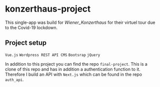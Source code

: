# konzerthaus-project

This single-app was build for _Wiener_Konzerthaus_ for their virtuel tour due to the Covid-19 lockdown.


## Project setup
`Vue.js`
`Wordpress REST API CMS`
`Bootsrap`
`jQuery`

In addition to this project you can find the repo `final-project`. This is a clone of this repo and has in addition a authentication function to it. 
Therefore I build an API with `Next.js` which can be found in the repo `auth_api`.

